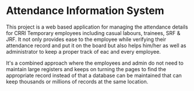 # Attendance Information System

This project is a web based application for managing the attendance details for CRRI Temporary employees including casual labours, trainees, SRF & JRF. 
It not only provides ease to the employee while verifying their attendance record and put it on the board  but also helps him/her as well as administrator to keep a proper track of eac and every employee.

It's a combined approach where the employees and admin do not need to maintain large registers and keeps on turning the pages to find the appropriate record instead of that a database can be maintained that can keep thousands or millions of records at the same location. 
